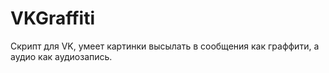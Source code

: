 # VKGraffiti
Скрипт для VK, умеет картинки высылать в сообщения как граффити, а аудио как аудиозапись.
